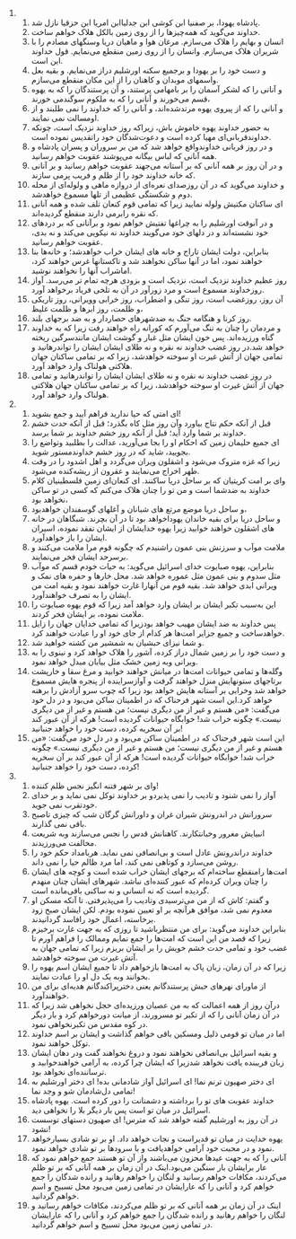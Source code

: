 <ol>
  <li>
    <ol>
      <li>پادشاه یهودا، بر صفنیا ابن کوشی ابن جدلیاابن امریا ابن حزقیا نازل شد.</li>
      <li>خداوند می‌گوید که همه‌چیزها را از روی زمین بالکل هلاک خواهم ساخت.</li>
      <li>انسان و بهایم را هلاک می‌سازم. مرغان هوا و ماهیان دریا وسنگهای مصادم را با شریران هلاک می‌سازم. وانسان را از روی زمین منقطع می‌نمایم. قول خداوند این است.</li>
      <li>و دست خود را بر یهودا و برجمیع سکنه اورشلیم دراز می‌نمایم. و بقیه بعل واسمهای موبدان و کاهنان را از این مکان منقطع می‌سازم.</li>
      <li>و آنانی را که لشکر آسمان را بر بامهامی پرستند، و آن پرستندگان را که به یهوه قسم می‌خورند و آنانی را که به ملکوم سوگندمی خورند،</li>
      <li>و آنانی را که از پیروی یهوه مرتدشده‌اند، و آنانی را که خداوند را نمی طلبند و از اومسالت نمی نمایند.</li>
      <li>به حضور خداوند یهوه خاموش باش، زیراکه روز خداوند نزدیک است، چونکه خداوندقربانی‌ای مهیا کرده است و دعوت‌شدگان خود راتقدیس نموده است.</li>
      <li>و در روز قربانی خداوندواقع خواهد شد که من بر سروران و پسران پادشاه و همه آنانی که لباس بیگانه می‌پوشند عقوبت خواهم رسانید.</li>
      <li>و در آن روز بر همه آنانی که بر آستانه می‌جهند عقوبت خواهم رسانید و بر آنانی که خانه خداوند خود را از ظلم و فریب پرمی سازند.</li>
      <li>و خداوند می‌گوید که در آن روزصدای نعره‌ای از دروازه ماهی و ولوله‌ای از محله دوم و شکستگی عظیمی از تلها مسموع خواهدشد.</li>
      <li>‌ای ساکنان مکتیش ولوله نمایید زیرا که تمامی قوم کنعان تلف شده و همه آنانی که نقره رابرمی دارند منقطع گردیده‌اند.</li>
      <li>و در آنوقت اورشلیم را به چراغها تفتیش خواهم نمود و برآنانی که بر دردهای خود نشسته‌اند و در دلهای خود می‌گویند خداوند نه نیکویی می‌کند و نه بدی، عقوبت خواهم رسانید.</li>
      <li>بنابراین، دولت ایشان تاراج و خانه های ایشان خراب خواهدشد؛ و خانه‌ها بنا خواهند نمود، اما در آنها ساکن نخواهند شد و تاکستانها غرس خواهند کرد، اماشراب آنها را نخواهند نوشید.</li>
      <li>روز عظیم خداوند نزدیک است، نزدیک است و بزودی هرچه تمام تر می‌رسد. آواز روزخداوند مسموع است و مرد زورآور در آن به تلخی فریاد برخواهد آورد.</li>
      <li>آن روز، روزغضب است، روز تنگی و اضطراب، روز خرابی وویرانی، روز تاریکی و ظلمت، روز ابرها و ظلمت غلیظ،</li>
      <li>روز کرنا و هنگامه جنگ به ضدشهرهای حصاردار و به ضد برجهای بلند.</li>
      <li>و مردمان را چنان به تنگ می‌آورم که کورانه راه خواهند رفت زیرا که به خداوند گناه ورزیده‌اند. پس خون ایشان مثل غبار و گوشت ایشان مانندسرگین ریخته خواهد شد.در روز غضب خداوند نه نقره و نه طلای ایشان ایشان را تواندرهانید و تمامی جهان از آتش غیرت او سوخته خواهدشد، زیرا که بر تمامی ساکنان جهان هلاکتی هولناک وارد خواهد آورد.</li>
      <li>در روز غضب خداوند نه نقره و نه طلای ایشان ایشان را تواندرهانید و تمامی جهان از آتش غیرت او سوخته خواهدشد، زیرا که بر تمامی ساکنان جهان هلاکتی هولناک وارد خواهد آورد.</li>
    </ol>
  </li>
  <li>
    <ol>
      <li>ای امتی که حیا ندارید فراهم آیید و جمع بشوید!</li>
      <li>قبل از آنکه حکم نتاج بیاورد وآن روز مثل کاه بگذرد؛ قبل از آنکه حدت خشم خداوند بر شما وارد آید؛ قبل از آنکه روز خشم خداوند بر شما برسد.</li>
      <li>‌ای جمیع حلیمان زمین که احکام او را بجا می‌آورید، عدالت را بطلبید وتواضع را بجویید، شاید که در روز خشم خداوندمستور شوید.</li>
      <li>زیرا که غزه متروک می‌شود و اشقلون ویران می‌گردد و اهل اشدود را در وقت ظهر اخراج می‌نمایند و عقرون از ریشه‌کنده می‌شود.</li>
      <li>وای بر امت کریتیان که بر ساحل دریا ساکنند. ای کنعان‌ای زمین فلسطینیان کلام خداوند به ضدشما است و من تو را چنان هلاک می‌کنم که کسی در تو ساکن نخواهد بود،</li>
      <li>و ساحل دریا موضع مرتع های شبانان و آغلهای گوسفندان خواهدبود،</li>
      <li>و ساحل دریا برای بقیه خاندان یهوداخواهد بود تا در آن بچرند. شبگاهان در خانه های اشقلون خواهند خوابید زیرا یهوه خدایشان از ایشان تفقد نموده، اسیران ایشان را باز خواهدآورد.</li>
      <li>ملامت موآب و سرزنش بنی عمون راشنیدم که چگونه قوم مرا ملامت می‌کنند و برسرحد ایشان فخر می‌نمایند.</li>
      <li>بنابراین، یهوه صبایوت خدای اسرائیل می‌گوید: به حیات خودم قسم که موآب مثل سدوم و بنی عمون مثل عموره خواهد شد. محل خارها و حفره های نمک و ویرانی ابدی خواهد شد. بقیه قوم من آنهارا غارت خواهند نمود و بقیه امت من ایشان را به تصرف خواهند‌آورد.</li>
      <li>این به‌سبب تکبر ایشان بر ایشان وارد خواهد آمد زیرا که قوم یهوه صبایوت را ملامت نموده، بر ایشان فخر کردند.</li>
      <li>پس خداوند به ضد ایشان مهیب خواهد بودزیرا که تمامی خدایان جهان را زایل خواهدساخت و جمیع جزایر امت‌ها هر کدام از جای خود او را عبادت خواهند کرد.</li>
      <li>و شما نیز‌ای حبشیان به شمشیر من کشته خواهید شد.</li>
      <li>و دست خود را بر زمین شمال دراز کرده، آشور را هلاک خواهد کرد و نینوی را به ویرانی وبه زمین خشک مثل بیابان مبدل خواهد نمود.</li>
      <li>وگله‌ها و تمامی حیوانات امت‌ها در میانش خواهند خوابید و مرغ سقا و خارپشت برتاجهای ستونهایش منزل خواهند گرفت و آوازسراینده از پنجره هایش مسموع خواهد شد وخرابی بر آستانه هایش خواهد بود زیرا که چوب سرو آزادش را برهنه خواهد کرد.این است شهر فرحناک که در اطمینان ساکن می‌بود و در دل خود می‌گفت: «من هستم و غیر از من دیگری نیست؛ من هستم و غیر از من دیگری نیست.» چگونه خراب شد! خوابگاه حیوانات گردیده است! هر‌که از آن عبور کند بر آن سخریه کرده، دست خود را خواهد جنبانید!</li>
      <li>این است شهر فرحناک که در اطمینان ساکن می‌بود و در دل خود می‌گفت: «من هستم و غیر از من دیگری نیست؛ من هستم و غیر از من دیگری نیست.» چگونه خراب شد! خوابگاه حیوانات گردیده است! هر‌که از آن عبور کند بر آن سخریه کرده، دست خود را خواهد جنبانید!</li>
    </ol>
  </li>
  <li>
    <ol>
      <li>وای بر شهر فتنه انگیز نجس ظلم کننده!</li>
      <li>آواز را نمی شنود و تادیب را نمی پذیردو بر خداوند توکل نمی نماید و بر خدای خودتقرب نمی جوید.</li>
      <li>سرورانش در اندرونش شیران غران و داورانش گرگان شب که چیزی تاصبح باقی نمی گذارند.</li>
      <li>انبیایش مغرور وخیانتکارند. کاهنانش قدس را نجس می‌سازند وبه شریعت مخالفت می‌ورزیدند.</li>
      <li>خداوند دراندرونش عادل است و بی‌انصافی نمی نماید. هربامداد حکم خود را روشن می‌سازد و کوتاهی نمی کند، اما مرد ظالم حیا را نمی داند.</li>
      <li>امت‌ها رامنقطع ساخته‌ام که برجهای ایشان خراب شده است و کوچه های ایشان را چنان ویران کرده‌ام که عبور کننده‌ای نباشد. شهرهای ایشان چنان منهدم گردیده است که نه انسانی و نه ساکنی باقی‌مانده است.</li>
      <li>و گفتم: کاش که از من می‌ترسیدی وتادیب را می‌پذیرفتی. تا آنکه مسکن او معدوم نمی شد، موافق هر‌آنچه بر او تعیین نموده بودم. لکن ایشان صبح زود برخاسته، اعمال خود رافاسد گردانیدند.</li>
      <li>بنابراین خداوند می‌گوید: برای من منتظرباشید تا روزی که به جهت غارت برخیزم زیرا که قصد من این است که امت‌ها را جمع نمایم وممالک را فراهم آورم تا غضب خود و تمامی حدت خشم خویش را بر ایشان بریزم زیرا که تمامی جهان به آتش غیرت من سوخته خواهدشد.</li>
      <li>زیرا که در آن زمان، زبان پاک به امت‌ها بازخواهم داد تا جمیع ایشان اسم یهوه را بخوانند وبه یک دل او را عبادت نمایند.</li>
      <li>از ماورای نهرهای حبش پرستندگانم یعنی دخترپراکندگانم هدیه‌ای برای من خواهند‌آورد.</li>
      <li>درآن روز از همه اعمالت که به من عصیان ورزیده‌ای خجل نخواهی شد زیرا که در آن زمان آنانی را که از تکبر تو مسرورند، از میانت دورخواهم کرد و بار دیگر در کوه مقدس من تکبرنخواهی نمود.</li>
      <li>اما در میان تو قومی ذلیل ومسکین باقی خواهم گذاشت و ایشان بر اسم خداوند توکل خواهند نمود.</li>
      <li>و بقیه اسرائیل بی‌انصافی نخواهند نمود و دروغ نخواهند گفت ودر دهان ایشان زبان فریبنده یافت نخواهد شدزیرا که ایشان چرا کرده، به آرامی خواهندخوابید و ترساننده‌ای نخواهد بود.</li>
      <li>‌ای دختر صهیون ترنم نما! ای اسرائیل آواز شادمانی بده! ای دختر اورشلیم به تمامی دل‌شادمان شو و وجد نما!</li>
      <li>خداوند عقوبت های تو را برداشته و دشمنانت را دور کرده است. یهوه پادشاه اسرائیل در میان تو است پس بار دیگر بلا را نخواهی دید.</li>
      <li>در آن روز به اورشلیم گفته خواهد شد که مترس! ای صهیون دستهای توسست نشود!</li>
      <li>یهوه خدایت در میان تو قدیراست و نجات خواهد داد. او بر تو شادی بسیارخواهد نمود و در محبت خود آرامی خواهدیافت و با سرودها بر تو شادی خواهد نمود.</li>
      <li>آنانی را که به جهت عیدها محزون می‌باشند واز آن تو هستند جمع خواهم نمود که عار برایشان بار سنگین می‌بود.اینک در آن زمان بر همه آنانی که بر تو ظلم می‌کردند، مکافات خواهم رسانید و لنگان را خواهم رهانید و رانده شدگان را جمع خواهم کرد و آنانی را که عارایشان در تمامی زمین می‌بود محل تسبیح و اسم خواهم گردانید.</li>
      <li>اینک در آن زمان بر همه آنانی که بر تو ظلم می‌کردند، مکافات خواهم رسانید و لنگان را خواهم رهانید و رانده شدگان را جمع خواهم کرد و آنانی را که عارایشان در تمامی زمین می‌بود محل تسبیح و اسم خواهم گردانید.</li>
    </ol>
  </li>
</ol>
